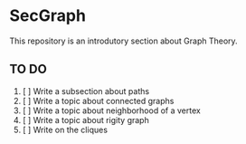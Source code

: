 # SecGraph
This repository is an introdutory section about Graph Theory.


## TO DO

1. [ ] Write a subsection about paths
2. [ ] Write a topic about connected graphs
4. [ ] Write a topic about neighborhood of a vertex
5. [ ] Write a topic about rigity graph
6. [ ] Write on the cliques
<!---7. [ ] Write a subsection about the vertex orders
8. [ ] Write a subsection about trees-->


